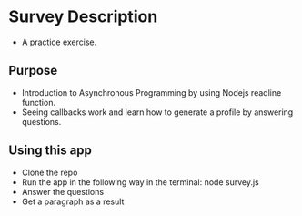 # Survey Description
* A practice exercise.

## Purpose
* Introduction to Asynchronous Programming by using Nodejs readline function.
* Seeing callbacks work and learn how to generate a profile by answering questions.

## Using this app
* Clone the repo
* Run the app in the following way in the terminal: node survey.js
* Answer the questions
* Get a paragraph as a result